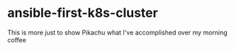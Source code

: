 # ansible-first-k8s-cluster
This is more just to show Pikachu what I've accomplished over my morning coffee
